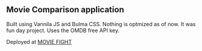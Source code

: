 ## Movie Comparison application

Built using Vannila JS and Bulma CSS. Nothing is optmized as of now. It was fun day project. 
Uses the OMDB free API key. 

Deployed at [MOVIE FIGHT](https://vishnup95.github.io/Movie-Fight/)
